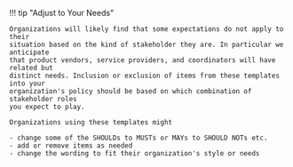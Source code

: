 !!! tip "Adjust to Your Needs"

    Organizations will likely find that some expectations do not apply to their
    situation based on the kind of stakeholder they are. In particular we anticipate
    that product vendors, service providers, and coordinators will have related but
    distinct needs. Inclusion or exclusion of items from these templates into your
    organization's policy should be based on which combination of stakeholder roles
    you expect to play.
    
    Organizations using these templates might

    - change some of the SHOULDs to MUSTs or MAYs to SHOULD NOTs etc.
    - add or remove items as needed
    - change the wording to fit their organization's style or needs
